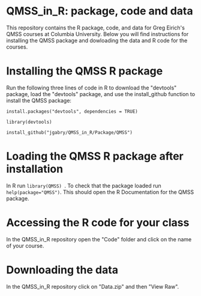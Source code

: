 QMSS_in_R: package, code and data
====

This repository contains the R package, code, and data for Greg Eirich's QMSS courses at Columbia University. Below you will find instructions for installing the QMSS package and dowloading the data and R code for the courses.



Installing the QMSS R package
=======

Run the following three lines of code in R to download the "devtools" package, load the "devtools" package, and use the install_github function to install the QMSS package:

`install.packages("devtools", dependencies = TRUE)`

`library(devtools)`

`install_github("jgabry/QMSS_in_R/Package/QMSS")`


Loading the QMSS R package after installation
=======

In R run `library(QMSS) `. To check that the package loaded run `help(package="QMSS")`. This should open the R Documentation for the QMSS package.



Accessing the R code for your class
=======

In the QMSS_in_R repository open the "Code" folder and click on the name of your course. 


Downloading the data
=======

In the QMSS_in_R repository click on "Data.zip" and then "View Raw". 
